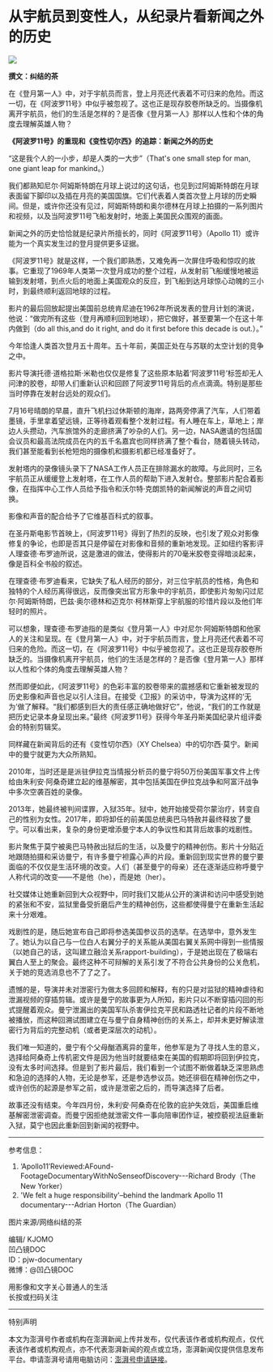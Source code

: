 # 从宇航员到变性人，从纪录片看新闻之外的历史

![](https://image.thepaper.cn/publish/interaction/image/5/57/823.jpg)

**撰文：纠结的茶**

在《登月第一人》中，对于宇航员而言，登上月亮还代表着不可归来的危险。而这一切，在《阿波罗11号》中似乎被忽视了。这也正是现存胶卷所缺乏的。当摄像机离开宇航员，他们的生活是怎样的？是否像《登月第一人》那样以人性和个体的角度去理解英雄人物？

**《阿波罗11号》的重现和《变性切尔西》的追踪：新闻之外的历史**

“这是我个人的一小步，却是人类的一大步”（That's one small step for man, one giant leap for mankind。）

我们都熟知尼尔·阿姆斯特朗在月球上说过的这句话，也见到过阿姆斯特朗在月球表面留下脚印以及插在月亮的美国国旗。它们代表着人类首次登上月球的历史瞬间。但是，或许你还没有见过，阿姆斯特朗和奥尔德林在月球上拍摄的一系列图片和视频，以及当阿波罗11号飞船发射时，地面上美国民众围观的画面。

新闻之外的历史恰恰就是纪录片所擅长的，同时《阿波罗11号》（Apollo 11）或许能为一个真实发生过的登月提供更多证据。

《阿波罗11号》就是这样，一个我们即熟悉，又难免再一次屏住呼吸和惊叹的故事。它重现了1969年人类第一次登月成功的整个过程，从发射前飞船缓慢地被运输到发射塔，到点火后的地面上美国观众的反应，到飞船到达月球惊心动魄的三小时，到最终顺利返回地球的过程。

影片的最后回放起提出美国前总统肯尼迪在1962年所说发表的登月计划的演说，他说：“做完所有这些（登月再顺利回到地球），把它做好，甚至要第一个在这十年内做到（do all this,and do it right, and do it first before this decade is out.）。”

今年恰逢人类首次登月五十周年。五十年前，美国正处在与苏联的太空计划的竞争之中。

影片导演托德·道格拉斯·米勒也仅仅是修复了这些原本贴着‘阿波罗11号’标签却无人问津的胶卷，却带人们重新认识和回顾了阿波罗11号背后的点点滴滴。特别是那些当时停靠在发射台远处的观众们。

7月16号晴朗的早晨，直升飞机扫过休斯顿的海岸，路两旁停满了汽车，人们带着墨镜，手里拿着望远镜，正等待着观看整个发射过程。有人睡在车上，草地上；岸边人头攒动，汽车旅馆外的走廊挤满了吵杂的人们。另一边，NASA邀请的包括国会议员和最高法院成员在内的五千名嘉宾也同样挤满了整个看台，随着镜头转动，我们甚至能看到长枪短炮的摄像机和摄影机都已经准备好了。

发射塔内的录像镜头录下了NASA工作人员正在排除漏水的故障。与此同时，三名宇航员正从缓缓登上发射塔，在工作人员的帮助下进入发射仓。整部影片配合着影像，在指挥中心工作人员给予指令和沃尔特·克朗凯特的新闻解说的声音之间切换。

影像和声音的配合给予了它维基百科式的叙事。

在圣丹斯电影节首映上，《阿波罗11号》得到了热烈的反映，也引发了观众对影像修复的争论，也即是否其只是停留在对影像和音频的重新地发现。正如纽约客影评人理查德·布罗迪所说，这是激进的做法，使得影片的70毫米胶卷变得暗淡起来，像是百科全书般的叙述。

在理查德·布罗迪看来，它缺失了私人经历的部分，对三位宇航员的性格，角色和独特的个人经历离得很远，反而像突出官方形象中的宇航员，即使影片匆匆闪过尼尔·阿姆斯特朗，巴兹·奥尔德林和迈克尔·柯林斯穿上宇航服的珍惜片段以及他们年轻时的照片。

可以想象，理查德·布罗迪指的是类似《登月第一人》中对尼尔·阿姆斯特朗和他家人的关注和呈现。在《登月第一人》中，对于宇航员而言，登上月亮还代表着不可归来的危险。而这一切，在《阿波罗11号》中似乎被忽视了。这也正是现存胶卷所缺乏的。当摄像机离开宇航员，他们的生活是怎样的？是否像《登月第一人》那样以人性和个体的角度去理解英雄人物？

然而即便如此，《阿波罗11号》的色彩丰富的胶卷带来的震撼感和它重新被发现的历史影像和声音也足以引人注目。在接受《卫报》的采访中，导演为这样的‘无为’做了解释。“我们都感到巨大的责任感正确地做好它”，他说，“我们的工作就是把历史记录本身呈现出来。”最终《阿波罗11号》获得今年圣丹斯美国纪录片组评委会的特别剪辑奖。

同样藏在新闻背后的还有《变性切尔西》（XY Chelsea）中的切尔西·莫宁。新闻中的曼宁就更为大众所熟知。

2010年，当时还是是派驻伊拉克当情报分析员的曼宁将50万份美国军事文件上传给由朱利安·阿桑奇建立起的维基解密，其中包括美国在伊拉克战争和阿富汗战争中多次空袭百姓的录像。

2013年，她最终被判间谍罪，入狱35年。狱中，她开始接受荷尔蒙治疗，转变自己的性别为女性。2017年，即将卸任的前美国总统奥巴马特赦并最终释放了曼宁。可以看出来，复杂的身份更增添曼宁本人的争议性和其背后故事的戏剧性。

影片聚焦于莫宁被奥巴马特赦出狱后的生活，以及曼宁的精神创伤。影片十分贴近地跟随拍摄和采访曼宁，有许多曼宁袒露心声的片段。重新回到现实世界的曼宁要面临的不仅仅是生活环境的改变。人们（甚至曼宁的母亲）还在逐渐适应称呼曼宁人称代词的改变——不是他（he），而是她（her）。

社交媒体让她重新回到大众视野中，同时我们又能从公开的演讲和访问中感受到她的紧张和不安，监狱里备受折磨后产生的精神创伤，这些都使得曼宁在重新生活起来十分艰难。

戏剧性的是，随后她宣布自己即将参选美国参议员的选举。在选举中，意外发生了。她认为以自己与一位白人右翼分子的关系能从美国右翼关系网中得到一些情报（以她自己的话，这叫建立融洽关系rapport-building），于是她出现在了极端右翼白人至上的聚会。最终这种不可辩解的关系引发了不符合公共身份的公关危机，关于她的竞选消息也不了了之了。

遗憾的是，导演并未对泄密行为做太多回顾和解释，有的只是对监狱的精神虐待和泄漏视频的穿插剪辑。或许是曼宁的故事更为人所知，影片只以不断穿插闪回的形式提醒着观众。曼宁泄漏出的美国军队杀害伊拉克平民和路透社记者的片段不断地被播放，而这种回溯试图建立在与曼宁自身精神创伤的关系上，却并未更好解读泄密行为背后的完整动机（或者更深层次的动机）。

我们唯一知道的，曼宁有个父母酗酒离异的童年，他参军是为了寻找人生的意义，选择给阿桑奇上传机密文件是因为他当时就要结束在美国的假期即将回到伊拉克，没有太多时间选择。但是到了影片最后，我们看到一个试图不断做着缺乏深思熟虑和急迫的选择的人物，无论是参军，还是参选参议员。她还徘徊在精神创伤之中，或许创伤的起源是参军之前，或许是泄密之后的，而导演选择了后者。

故事还没有结束。今年四月份，朱利安·阿桑奇在伦敦的庇护失效后，美国重启维基解密泄密调查。而曼宁因拒绝就泄密文件一事向陪审团作证，被控藐视法庭重新入狱，莫宁也因此重新回到新闻的视野中。

---

参考信息：

1. ‘Apollo11’Reviewed:AFound-FootageDocumentaryWithNoSenseofDiscovery---Richard Brody（The New Yorker）
2. 'We felt a huge responsibility'–behind the landmark Apollo 11 documentary---Adrian Horton（The Guardian）

图片来源/网络纠结的茶

编辑/ KJOMO  
凹凸镜DOC  
ID：pjw-documentary  
微博：@凹凸镜DOC  

用影像和文字关心普通人的生活  
长按或扫码关注  

---

特别声明

本文为澎湃号作者或机构在澎湃新闻上传并发布，仅代表该作者或机构观点，仅代表该作者或机构观点，亦不代表澎湃新闻的观点或立场，澎湃新闻仅提供信息发布平台。申请澎湃号请用电脑访问：[澎湃号申请链接](https://renzheng.thepaper.cn)。
<!-- tcd_original_link https://m.thepaper.cn/newsDetail_forward_3755588 -->
